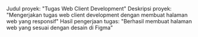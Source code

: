 Judul proyek: "Tugas Web Client Development"
Deskripsi proyek: "Mengerjakan tugas web client development dengan membuat halaman web yang responsif"
Hasil pengerjaan tugas: "Berhasil membuat halaman web yang sesuai dengan desain di Figma"
